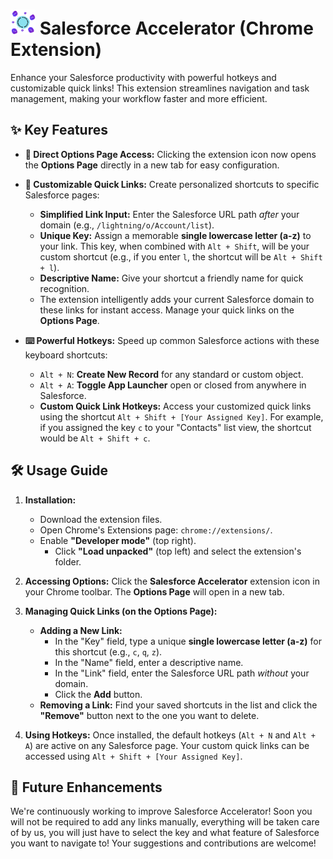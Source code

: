 # <img src="icon.png" alt="Your Image Description" width="40"> Salesforce Accelerator (Chrome Extension)

Enhance your Salesforce productivity with powerful hotkeys and customizable quick links! This extension streamlines navigation and task management, making your workflow faster and more efficient.

## ✨ Key Features

* **🚀 Direct Options Page Access:** Clicking the extension icon now opens the **Options Page** directly in a new tab for easy configuration.

* **🔗 Customizable Quick Links:** Create personalized shortcuts to specific Salesforce pages:
    * **Simplified Link Input:** Enter the Salesforce URL path *after* your domain (e.g., `/lightning/o/Account/list`).
    * **Unique Key:** Assign a memorable **single lowercase letter (a-z)** to your link. This key, when combined with `Alt + Shift`, will be your custom shortcut (e.g., if you enter `l`, the shortcut will be `Alt + Shift + l`).
    * **Descriptive Name:** Give your shortcut a friendly name for quick recognition.
    * The extension intelligently adds your current Salesforce domain to these links for instant access. Manage your quick links on the **Options Page**.

* **⌨️ Powerful Hotkeys:** Speed up common Salesforce actions with these keyboard shortcuts:
    * `Alt + N`: **Create New Record** for any standard or custom object.
    * `Alt + A`: **Toggle App Launcher** open or closed from anywhere in Salesforce.
    * **Custom Quick Link Hotkeys:** Access your customized quick links using the shortcut `Alt + Shift + [Your Assigned Key]`. For example, if you assigned the key `c` to your "Contacts" list view, the shortcut would be `Alt + Shift + c`.

## 🛠️ Usage Guide

1.  **Installation:**
    * Download the extension files.
    * Open Chrome's Extensions page: `chrome://extensions/`.
    * Enable **"Developer mode"** (top right).
        * Click **"Load unpacked"** (top left) and select the extension's folder.

2.  **Accessing Options:** Click the **Salesforce Accelerator** extension icon in your Chrome toolbar. The **Options Page** will open in a new tab.

3.  **Managing Quick Links (on the Options Page):**
    * **Adding a New Link:**
        * In the "Key" field, type a unique **single lowercase letter (a-z)** for this shortcut (e.g., `c`, `q`, `z`).
        * In the "Name" field, enter a descriptive name.
        * In the "Link" field, enter the Salesforce URL path *without* your domain.
        * Click the **Add** button.
    * **Removing a Link:** Find your saved shortcuts in the list and click the **"Remove"** button next to the one you want to delete.

4.  **Using Hotkeys:** Once installed, the default hotkeys (`Alt + N` and `Alt + A`) are active on any Salesforce page. Your custom quick links can be accessed using `Alt + Shift + [Your Assigned Key]`.

## 🔮 Future Enhancements

We're continuously working to improve Salesforce Accelerator! Soon you will not be required to add any links manually, everything will be taken care of by us, you will just have to select the key and what feature of Salesforce you want to navigate to! Your suggestions and contributions are welcome!
